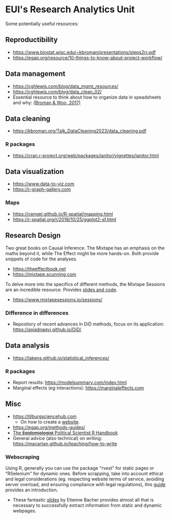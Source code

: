 # EUI's Research Analytics Unit

Some potentially useful resources:

## Reproductibility
* https://www.biostat.wisc.edu/~kbroman/presentations/steps2rr.pdf
* https://egap.org/resource/10-things-to-know-about-project-workflow/

## Data management

* https://cghlewis.com/blog/data_mgmt_resources/
* https://cghlewis.com/blog/data_clean_02/
* Essential resource to think about how to organize data in speadsheets and why: [(Broman & Woo, 2017)](https://www.tandfonline.com/doi/full/10.1080/00031305.2017.1375989)

## Data cleaning
* https://kbroman.org/Talk_DataCleaning2023/data_cleaning.pdf

### R packages

* https://cran.r-project.org/web/packages/janitor/vignettes/janitor.html

## Data visualization

* https://www.data-to-viz.com
* https://r-graph-gallery.com

### Maps

* https://cengel.github.io/R-spatial/mapping.html
* https://r-spatial.org/r/2018/10/25/ggplot2-sf.html

## Research Design

Two great books on Causal Inference. The Mixtape has an emphasis on the maths beyond it, while The Effect might be more hands-on. Both provide snippets of code for the analyses.
* https://theeffectbook.net
* https://mixtape.scunning.com

To delve more into the specifics of different methods, the Mixtape Sessions are an incredible resource. Provides [slides and code](https://github.com/Mixtape-Sessions/).
* https://www.mixtapesessions.io/sessions/

### Difference in differences

* Repository of recent advances in DiD methods, focus on its application: https://asjadnaqvi.github.io/DiD/

## Data analysis
* https://lakens.github.io/statistical_inferences/
  
### R packages

* Report results: https://modelsummary.com/index.html
* Marginal effects (eg interactions): https://marginaleffects.com

## Misc
* https://tilburgsciencehub.com
  * On how to create a [website](https://tilburgsciencehub.com/tutorials/code-like-a-pro/hugo-website/hugo-website-overview/).
* https://egap.org/methods-guides/
* [The ~~Epidemiologist~~ Political Scientist R Handbook](https://epirhandbook.com/en/index.html)
* General advice (also technical) on writing: https://macartan.github.io/teaching/how-to-write

### Webscraping
Using R, generally you can use the package "rvest" for static pages or "RSelenium" for dynamic ones. Before scrapping, take into account ethical and legal considerations (eg. respecting website terms of service, avoiding server overload, and ensuring compliance with legal regulations), this [guide](https://finddatalab.com/ethicalscraping) provides an introduction.
* These fantastic [slides](https://www.rselenium-teaching.etiennebacher.com/#/title-slide) by Etienne Bacher provides almost all that is necessary to successfully extract information from static and dynamic webpages.
